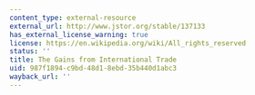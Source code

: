 ```yaml
---
content_type: external-resource
external_url: http://www.jstor.org/stable/137133
has_external_license_warning: true
license: https://en.wikipedia.org/wiki/All_rights_reserved
status: ''
title: The Gains from International Trade
uid: 987f1894-c9bd-48d1-8ebd-35b440d1abc3
wayback_url: ''
---
```

